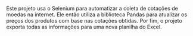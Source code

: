 Este projeto usa o Selenium para automatizar a coleta de cotações de moedas na internet. Ele então utiliza a biblioteca Pandas para atualizar os preços dos produtos com base nas cotações obtidas. Por fim, o projeto exporta todas as informações para uma nova planilha do Excel.
